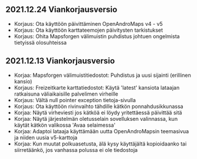 ## 2021.12.24 Viankorjausversio

- Korjaus: Ota käyttöön päivittäminen OpenAndroMaps v4 - v5
- Korjaus: Ota käyttöön karttateemojen päivitysten tarkistukset
- Korjaus: Ohita Mapsforgen välimuistin puhdistus johtuen ongelmista tietyissä olosuhteissa

## 2021.12.13 Viankorjausversio

- Korjaa: Mapsforgen välimuistitiedostot: Puhdistus ja uusi sijainti (erillinen kansio)
- Korjaus: Freizeitkarte karttatiedostot: Käytä 'latest' kansiota lataajan ratkaisuna väliaikaisille palvelimen virheille
- Korjaus: Vältä null pointer exception tietoja-sivulla
- Korjaus: Ota käyttöön rivinvaihto tähdille kätkön ponnahdusikkunassa
- Korjaa: Näytä virheviesti jos kätköä ei löydy yritettäessä päivittää sitä
- Korjaa: Näytä järjestelmän oletusselain sovelluksen valinnassa, kun käytät kätkön valikossa 'Avaa selaimessa'
- Korjaa: Adaptoi lataaja käyttämään uutta OpenAndroMapsin teemasivua ja niiden uusia v5-karttoja
- Korjaa: Kun muutat polkuasetusta, älä kysy käyttäjältä kopioidaanko tai siirretäänkö, jos vanhassa polussa ei ole tiedostoja
